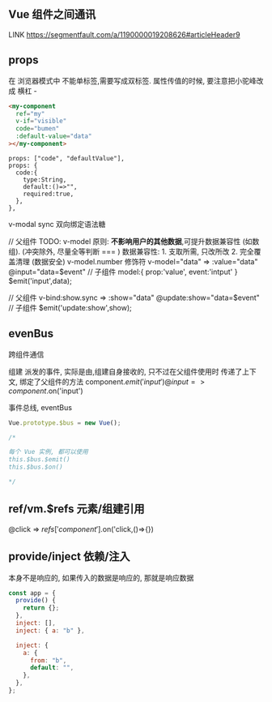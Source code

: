 ## Vue 组件之间通讯

LINK https://segmentfault.com/a/1190000019208626#articleHeader9

## props

在 浏览器模式中
不能单标签,需要写成双标签.
属性传值的时候, 要注意把小驼峰改成 横杠 -

```html
<my-component
  ref="my"
  v-if="visible"
  code="bumen"
  :default-value="data"
></my-component>
```

```text 组件内的props
props: ["code", "defaultValue"],
props: {
  code:{
    type:String,
    default:()=>"",
    required:true,
  },
},

```

v-modal sync 双向绑定语法糖

// 父组件
TODO: v-model 原则: **不影响用户的其他数据**,可提升数据兼容性 (如数组). (冲突除外, 尽量全等判断 === )
数据兼容性: 1. 支取所需, 只改所改 2. 完全覆盖清理 (数据安全)
v-model.number 修饰符
v-model="data" => :value="data" @input="data=$event"
// 子组件
model:{
    prop:'value',
    event:'intput'
}
$emit('input',data);

// 父组件
v-bind:show.sync => :show="data" @update:show="data=$event"
// 子组件
$emit('update:show',show);

## evenBus

跨组件通信

组建 派发的事件, 实际是由,组建自身接收的, 只不过在父组件使用时 传递了上下文, 绑定了父组件的方法
component.$emit('input')
@input => component.$on('input')

事件总线, eventBus

```js
Vue.prototype.$bus = new Vue();

/* 

每个 Vue 实例, 都可以使用  
this.$bus.$emit()
this.$bus.$on()

*/
```

## ref/vm.\$refs 元素/组建引用

@click => $refs['component'].$on('click,()=>{})

## provide/inject 依赖/注入

本身不是响应的, 如果传入的数据是响应的, 那就是响应数据

```js
const app = {
  provide() {
    return {};
  },
  inject: [],
  inject: { a: "b" },

  inject: {
    a: {
      from: "b",
      default: "",
    },
  },
};
```
